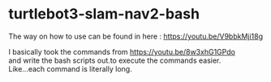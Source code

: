 # turtlebot3-slam-nav2-bash
The way on how to use can be found in here : https://youtu.be/V9bbkMji18g

I basically took the commands from https://youtu.be/8w3xhG1GPdo \
and write the bash scripts out.to execute the commands easier.\
Like...each command is literally long.
